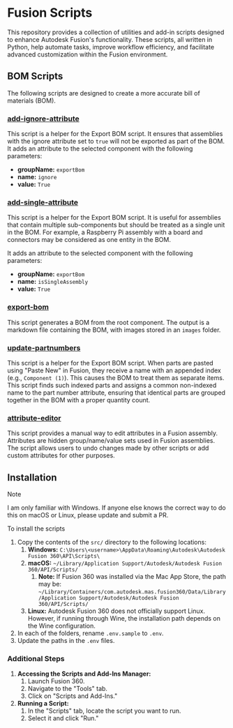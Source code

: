 # Fusion Scripts

This repository provides a collection of utilities and add-in scripts designed to enhance Autodesk Fusion's functionality. These scripts, all written in Python, help automate tasks, improve workflow efficiency, and facilitate advanced customization within the Fusion environment.

## BOM Scripts
The following scripts are designed to create a more accurate bill of materials (BOM).

### [add-ignore-attribute](src/add-ignore-attribute/add-ignore-attribute.py)
This script is a helper for the Export BOM script. It ensures that assemblies with the ignore attribute set to `true` will not be exported as part of the BOM. It adds an attribute to the selected component with the following parameters:

- **groupName:** `exportBom`
- **name:** `ignore`
- **value:** `True`

### [add-single-attribute](src/add-single-attribute/add-single-attribute.py)
This script is a helper for the Export BOM script. It is useful for assemblies that contain multiple sub-components but should be treated as a single unit in the BOM. For example, a Raspberry Pi assembly with a board and connectors may be considered as one entity in the BOM.

It adds an attribute to the selected component with the following parameters:

- **groupName:** `exportBom`
- **name:** `isSingleAssembly`
- **value:** `True`

### [export-bom](src/export-bom/export-bom.py)
This script generates a BOM from the root component. The output is a markdown file containing the BOM, with images stored in an `images` folder.

### [update-partnumbers](src/update-partnumbers/update-partnumbers.py)
This script is a helper for the Export BOM script. When parts are pasted using "Paste New" in Fusion, they receive a name with an appended index (e.g., `Component (1)`). This causes the BOM to treat them as separate items. This script finds such indexed parts and assigns a common non-indexed name to the part number attribute, ensuring that identical parts are grouped together in the BOM with a proper quantity count.

### [attribute-editor](src/attribute-editor/attribute-editor.py)
This script provides a manual way to edit attributes in a Fusion assembly. Attributes are hidden group/name/value sets used in Fusion assemblies. The script allows users to undo changes made by other scripts or add custom attributes for other purposes.

## Installation

> [!NOTE]
> I am only familiar with Windows. If anyone else knows the correct way to do this on macOS or Linux, please update and submit a PR.

To install the scripts

1. Copy the contents of the `src/` directory to the following locations:
   1. **Windows:** `C:\Users\<username>\AppData\Roaming\Autodesk\Autodesk Fusion 360\API\Scripts\`
   1. **macOS:** `~/Library/Application Support/Autodesk/Autodesk Fusion 360/API/Scripts/`
      1. **Note:** If Fusion 360 was installed via the Mac App Store, the path may be:
    `~/Library/Containers/com.autodesk.mas.fusion360/Data/Library/Application Support/Autodesk/Autodesk Fusion 360/API/Scripts/`
   1. **Linux:** Autodesk Fusion 360 does not officially support Linux. However, if running through Wine, the installation path depends on the Wine configuration.
1. In each of the folders, rename `.env.sample` to `.env`.
1. Update the paths in the `.env` files.

### Additional Steps

1. **Accessing the Scripts and Add-Ins Manager:**
   1. Launch Fusion 360.
   1. Navigate to the "Tools" tab.
   1. Click on "Scripts and Add-Ins."
1. **Running a Script:**
   1. In the "Scripts" tab, locate the script you want to run.
   1. Select it and click "Run."
